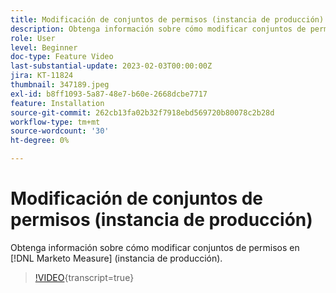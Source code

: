 ```yaml
---
title: Modificación de conjuntos de permisos (instancia de producción)
description: Obtenga información sobre cómo modificar conjuntos de permisos en [!DNL Marketo Measure] (instancia de producción).
role: User
level: Beginner
doc-type: Feature Video
last-substantial-update: 2023-02-03T00:00:00Z
jira: KT-11824
thumbnail: 347189.jpeg
exl-id: b8ff1093-5a87-48e7-b60e-2668dcbe7717
feature: Installation
source-git-commit: 262cb13fa02b32f7918ebd569720b80078c2b28d
workflow-type: tm+mt
source-wordcount: '30'
ht-degree: 0%

---
```


# Modificación de conjuntos de permisos (instancia de producción)

Obtenga información sobre cómo modificar conjuntos de permisos en [!DNL Marketo Measure] (instancia de producción).

>[!VIDEO](https://video.tv.adobe.com/v/347189/?learn=on){transcript=true}

